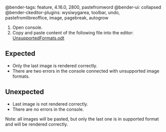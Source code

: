 @bender-tags: feature, 4.16.0, 2800, pastefromword
@bender-ui: collapsed
@bender-ckeditor-plugins: wysiwygarea, toolbar, undo, pastefromlibreoffice, image, pagebreak, autogrow

1. Open console.
2. Copy and paste content of the following file into the editor:
[UnsupportedFormats.odt](../generated/_fixtures/ImagesExtraction/UnsupportedFormats/UnsupportedFormats.odt)

## Expected

* Only the last image is rendered correctly.
* There are two errors in the console connected with unsupported image formats.

## Unexpected

* Last image is not rendered correctly.
* There are no errors in the console.

Note: all images will be pasted, but only the last one is in supported format and will be rendered correctly.
